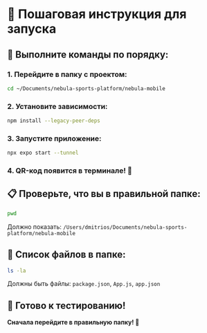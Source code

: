 # 📱 Пошаговая инструкция для запуска

## 🚀 Выполните команды по порядку:

### 1. Перейдите в папку с проектом:
```bash
cd ~/Documents/nebula-sports-platform/nebula-mobile
```

### 2. Установите зависимости:
```bash
npm install --legacy-peer-deps
```

### 3. Запустите приложение:
```bash
npx expo start --tunnel
```

### 4. QR-код появится в терминале! 📱

## 📋 Проверьте, что вы в правильной папке:
```bash
pwd
```
Должно показать: `/Users/dmitrios/Documents/nebula-sports-platform/nebula-mobile`

## 📁 Список файлов в папке:
```bash
ls -la
```
Должны быть файлы: `package.json`, `App.js`, `app.json`

## 🎯 Готово к тестированию!

**Сначала перейдите в правильную папку! 📁**